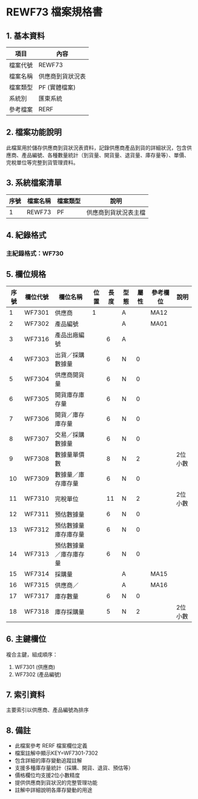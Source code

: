 # REWF73 檔案規格書

## 1. 基本資料

| 項目 | 內容 |
|------|------|
| 檔案代號 | REWF73 |
| 檔案名稱 | 供應商到貨狀況表 |
| 檔案類型 | PF (實體檔案) |
| 系統別 | 匯東系統 |
| 參考檔案 | RERF |

## 2. 檔案功能說明

此檔案用於儲存供應商到貨狀況表資料，記錄供應商產品到貨的詳細狀況，包含供應商、產品編號、各種數量統計（到貨量、開貨量、退貨量、庫存量等）、單價、完稅單位等完整到貨管理資料。

## 3. 系統檔案清單

| 序號 | 檔案名稱 | 檔案類型 | 說明 |
|------|----------|----------|------|
| 1 | REWF73 | PF | 供應商到貨狀況表主檔 |

## 4. 紀錄格式

### 主紀錄格式：WF730

## 5. 欄位規格

| 序號 | 欄位代號 | 欄位名稱 | 位置 | 長度 | 型態 | 屬性 | 參考欄位 | 說明 |
|------|----------|----------|------|------|------|------|----------|------|
| 1 | WF7301 | 供應商 | 1 | | A | | MA12 | |
| 2 | WF7302 | 產品編號 | | | A | | MA01 | |
| 3 | WF7316 | 產品出廠編號 | | 6 | A | | | |
| 4 | WF7303 | 出貨／採購數據量 | | 6 | N | 0 | | |
| 5 | WF7304 | 供應商開貨量 | | 6 | N | 0 | | |
| 6 | WF7305 | 開貨庫存庫存量 | | 6 | N | 0 | | |
| 7 | WF7306 | 開貨／庫存庫存量 | | 6 | N | 0 | | |
| 8 | WF7307 | 交易／採購數據量 | | 6 | N | 0 | | |
| 9 | WF7308 | 數據量單價數 | | 8 | N | 2 | | 2位小數 |
| 10 | WF7309 | 數據量／庫存庫存量 | | 6 | N | 0 | | |
| 11 | WF7310 | 完稅單位 | | 11 | N | 2 | | 2位小數 |
| 12 | WF7311 | 預估數據量 | | 6 | N | 0 | | |
| 13 | WF7312 | 預估數據量庫存庫存量 | | 6 | N | 0 | | |
| 14 | WF7313 | 預估數據量／庫存庫存量 | | 6 | N | 0 | | |
| 15 | WF7314 | 採購量 | | | A | | MA15 | |
| 16 | WF7315 | 供應商／ | | | A | | MA16 | |
| 17 | WF7317 | 庫存數量 | | 6 | N | 0 | | |
| 18 | WF7318 | 庫存採購量 | | 5 | N | 2 | | 2位小數 |

## 6. 主鍵欄位

複合主鍵，組成順序：
1. WF7301 (供應商)
2. WF7302 (產品編號)

## 7. 索引資料

主要索引以供應商、產品編號為排序

## 8. 備註

- 此檔案參考 RERF 檔案欄位定義
- 檔案註解中顯示KEY=WF7301-7302
- 包含詳細的庫存變動追蹤註解
- 支援多種庫存量統計（採購、開貨、退貨、預估等）
- 價格欄位均支援2位小數精度
- 提供供應商到貨狀況的完整管理功能
- 註解中詳細說明各庫存變動的用途 